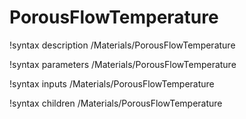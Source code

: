 <!-- MOOSE Documentation Stub: Remove this when content is added. -->

# PorousFlowTemperature
!syntax description /Materials/PorousFlowTemperature

!syntax parameters /Materials/PorousFlowTemperature

!syntax inputs /Materials/PorousFlowTemperature

!syntax children /Materials/PorousFlowTemperature
